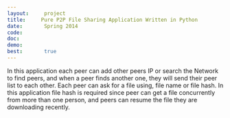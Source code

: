 ```yaml
---
layout:     project
title:     Pure P2P File Sharing Application Written in Python 
date:       Spring 2014
code:  
doc:        
demo:
best:       true
---
```

In this application each peer can add other peers IP or search the Network to find peers, and when a peer finds another one, they will send their peer list to each other. Each peer can ask for a file using, file name or file hash. In this application file hash is required since peer can get a file concurrently from more than one person, and peers can resume the file they are downloading recently.